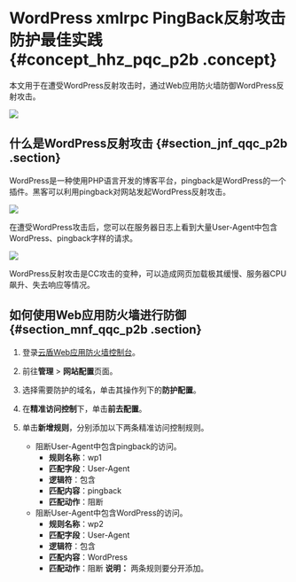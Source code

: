 # WordPress xmlrpc PingBack反射攻击防护最佳实践 {#concept_hhz_pqc_p2b .concept}

本文用于在遭受WordPress反射攻击时，通过Web应用防火墙防御WordPress反射攻击。

![](http://static-aliyun-doc.oss-cn-hangzhou.aliyuncs.com/assets/img/15593/15331810247626_zh-CN.jpg)

## 什么是WordPress反射攻击 {#section_jnf_qqc_p2b .section}

WordPress是一种使用PHP语言开发的博客平台，pingback是WordPress的一个插件。黑客可以利用pingback对网站发起WordPress反射攻击。

![](http://static-aliyun-doc.oss-cn-hangzhou.aliyuncs.com/assets/img/15593/15331810247627_zh-CN.png)

在遭受WordPress攻击后，您可以在服务器日志上看到大量User-Agent中包含WordPress、pingback字样的请求。

![](http://static-aliyun-doc.oss-cn-hangzhou.aliyuncs.com/assets/img/15593/15331810247628_zh-CN.png)

WordPress反射攻击是CC攻击的变种，可以造成网页加载极其缓慢、服务器CPU 飙升、失去响应等情况。

## 如何使用Web应用防火墙进行防御 {#section_mnf_qqc_p2b .section}

1.  登录[云盾Web应用防火墙控制台](https://yundun.console.aliyun.com/?p=waf)。
2.  前往**管理** \> **网站配置**页面。
3.  选择需要防护的域名，单击其操作列下的**防护配置**。
4.  在**精准访问控制**下，单击**前去配置**。
5.  单击**新增规则**，分别添加以下两条精准访问控制规则。

    -   阻断User-Agent中包含pingback的访问。
        -   **规则名称**：wp1
        -   **匹配字段**：User-Agent
        -   **逻辑符**：包含
        -   **匹配内容**：pingback
        -   **匹配动作**：阻断
    -   阻断User-Agent中包含WordPress的访问。
        -   **规则名称**：wp2
        -   **匹配字段**：User-Agent
        -   **逻辑符**：包含
        -   **匹配内容**：WordPress
        -   **匹配动作**：阻断
    **说明：** 两条规则要分开添加。


